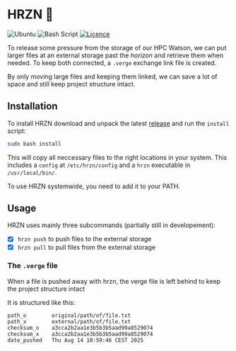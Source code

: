 # HRZN 🌅

![Ubuntu](https://img.shields.io/badge/Ubuntu-E95420?style=for-the-badge&logo=ubuntu&logoColor=white)
![Bash Script](https://img.shields.io/badge/bash_script-%23121011.svg?style=for-the-badge&logo=gnu-bash&logoColor=white)
[![Licence](https://img.shields.io/github/license/skranz0/hrzn?style=for-the-badge)](./LICENSE)

To release some pressure from the storage of our HPC Watson, we can put larger
files at an external storage past the *horizon* and retrieve them when needed.
To keep both connected, a `.verge` exchange link file is created.

By only moving large files and keeping them linked, we can save a lot of space
and still keep project structure intact.

## Installation

To install HRZN download and unpack the latest [release](https://github.com/skranz0/hrzn/releases)
and run the `install` script:

```bash
sudo bash install
```

This will copy all neccessary files to the right locations in your system.
This includes a `config` at `/etc/hrzn/config` and a `hrzn` executable in `/usr/local/bin/`.

To use HRZN systemwide, you need to add it to your PATH.

## Usage

HRZN uses mainly three subcommands (partially still in developement):

- [x] `hrzn push` to push files to the external storage
- [x] `hrzn pull` to pull files from the external storage

### The `.verge` file

When a file is pushed away with hrzn, the verge file is left behind to keep the project structure intact

It is structured like this:

```
path_o        original/path/of/file.txt
path_x        external/path/of/file.txt
checksum_o    a3cca2b2aa1e3b5b3b5aad99a8529074
checksum_x    a3cca2b2aa1e3b5b3b5aad99a8529074
date_pushed   Thu Aug 14 10:59:46 CEST 2025
```
